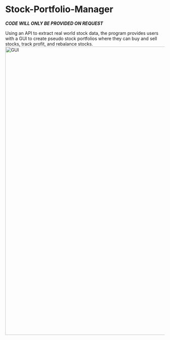 # Stock-Portfolio-Manager
***CODE WILL ONLY BE PROVIDED ON REQUEST***

Using an API to extract real world stock data, the program provides users with a GUI to create pseudo stock portfolios where they can buy and sell stocks, track profit, and rebalance stocks.
<img width="912" alt="GUI" src="https://github.com/user-attachments/assets/4e8542c4-2397-4757-8eaf-8f1de83d2be3">

